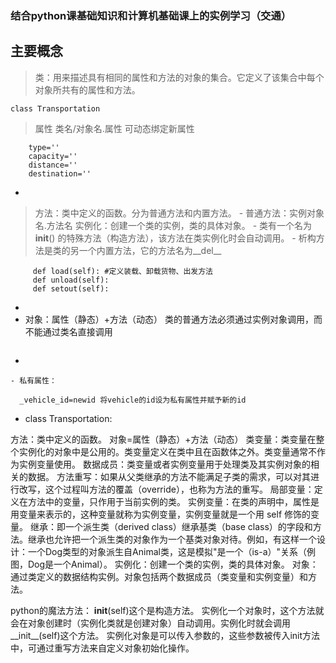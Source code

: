 ### 结合python课基础知识和计算机基础课上的实例学习（交通）
## 主要概念
   > 类：用来描述具有相同的属性和方法的对象的集合。它定义了该集合中每个对象所共有的属性和方法。
```  
class Transportation

```
   > 属性 类名/对象名.属性 可动态绑定新属性
``` 
    type=''
    capacity=''
    distance=''
    destination=''
```
     
   - 
   > 方法：类中定义的函数。分为普通方法和内置方法。
     - 普通方法：实例对象名.方法名 
       实例化：创建一个类的实例，类的具体对象。
     -  类有一个名为 __init__() 的特殊方法（构造方法），该方法在类实例化时会自动调用。
     -  析构方法是类的另一个内置方法，它的方法名为__del__
```
     def load(self): #定义装载、卸载货物、出发方法
     def unload(self):
     def setout(self):     
```
   
   - 
   - 对象：属性（静态）+方法（动态）  类的普通方法必须通过实例对象调用，而不能通过类名直接调用
 ``` taxi.capacity
 ``` 
   -
    - 私有属性：
  ```
    _vehicle_id=newid 将vehicle的id设为私有属性并赋予新的id
  ```
  - class Transportation:



	

方法：类中定义的函数。
对象=属性（静态）+方法（动态）
类变量：类变量在整个实例化的对象中是公用的。类变量定义在类中且在函数体之外。类变量通常不作为实例变量使用。
数据成员：类变量或者实例变量用于处理类及其实例对象的相关的数据。
方法重写：如果从父类继承的方法不能满足子类的需求，可以对其进行改写，这个过程叫方法的覆盖（override），也称为方法的重写。
局部变量：定义在方法中的变量，只作用于当前实例的类。
实例变量：在类的声明中，属性是用变量来表示的，这种变量就称为实例变量，实例变量就是一个用 self 修饰的变量。
继承：即一个派生类（derived class）继承基类（base class）的字段和方法。继承也允许把一个派生类的对象作为一个基类对象对待。例如，有这样一个设计：一个Dog类型的对象派生自Animal类，这是模拟"是一个（is-a）"关系（例图，Dog是一个Animal）。
实例化：创建一个类的实例，类的具体对象。
对象：通过类定义的数据结构实例。对象包括两个数据成员（类变量和实例变量）和方法。

python的魔法方法：
__init__(self)这个是构造方法。
实例化一个对象时，这个方法就会在对象创建时（实例化类就是创建对象）自动调用。实例化时就会调用__init__(self)这个方法。
实例化对象是可以传入参数的，这些参数被传入init方法中，可通过重写方法来自定义对象初始化操作。
